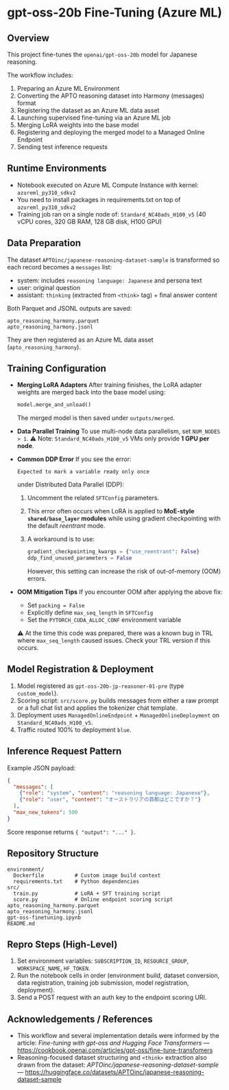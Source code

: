 # gpt-oss-20b Fine-Tuning (Azure ML)

## Overview
This project fine-tunes the `openai/gpt-oss-20b` model for Japanese reasoning.

The workflow includes:
1. Preparing an Azure ML Environment
2. Converting the APTO reasoning dataset into Harmony (messages) format
3. Registering the dataset as an Azure ML data asset
4. Launching supervised fine-tuning via an Azure ML job
5. Merging LoRA weights into the base model
6. Registering and deploying the merged model to a Managed Online Endpoint
7. Sending test inference requests

## Runtime Environments
- Notebook executed on Azure ML Compute Instance with kernel: `azureml_py310_sdkv2`
- You need to install packages in requirements.txt on top of `azureml_py310_sdkv2`
- Training job ran on a single node of: `Standard_NC40ads_H100_v5` (40 vCPU cores, 320 GB RAM, 128 GB disk, H100 GPU)

## Data Preparation
The dataset `APTOinc/japanese-reasoning-dataset-sample` is transformed so each record becomes a `messages` list:
- system: includes `reasoning language: Japanese` and persona text
- user: original question
- assistant: `thinking` (extracted from `<think>` tag) + final answer content

Both Parquet and JSONL outputs are saved:
```
apto_reasoning_harmony.parquet
apto_reasoning_harmony.jsonl
```
They are then registered as an Azure ML data asset (`apto_reasoning_harmony`).

## Training Configuration

* **Merging LoRA Adapters**
  After training finishes, the LoRA adapter weights are merged back into the base model using:

  ```python
  model.merge_and_unload()
  ```

  The merged model is then saved under `outputs/merged`.

* **Data Parallel Training**
  To use multi-node data parallelism, set `NUM_NODES > 1`.
  ⚠️ Note: `Standard_NC40ads_H100_v5` VMs only provide **1 GPU per node**.

* **Common DDP Error**
  If you see the error:

  ```
  Expected to mark a variable ready only once
  ```

  under Distributed Data Parallel (DDP):

  1. Uncomment the related `SFTConfig` parameters.
  2. This error often occurs when LoRA is applied to **MoE-style `shared/base_layer` modules** while using gradient checkpointing with the default *reentrant* mode.
  3. A workaround is to use:

     ```python
     gradient_checkpointing_kwargs = {"use_reentrant": False}
     ddp_find_unused_parameters = False
     ```

     However, this setting can increase the risk of out-of-memory (OOM) errors.

* **OOM Mitigation Tips**
  If you encounter OOM after applying the above fix:

  * Set `packing = False`
  * Explicitly define `max_seq_length` in `SFTConfig`
  * Set the `PYTORCH_CUDA_ALLOC_CONF` environment variable

  ⚠️ At the time this code was prepared, there was a known bug in TRL where `max_seq_length` caused issues. Check your TRL version if this occurs.



## Model Registration & Deployment
1. Model registered as `gpt-oss-20b-jp-reasoner-01-pre` (type `custom_model`).
2. Scoring script: `src/score.py` builds messages from either a raw prompt or a full chat list and applies the tokenizer chat template.
3. Deployment uses `ManagedOnlineEndpoint` + `ManagedOnlineDeployment` on `Standard_NC40ads_H100_v5`.
4. Traffic routed 100% to deployment `blue`.

## Inference Request Pattern
Example JSON payload:
```json
{
  "messages": [
    {"role": "system", "content": "reasoning language: Japanese"},
    {"role": "user", "content": "オーストラリアの首都はどこですか？"}
  ],
  "max_new_tokens": 500
}
```
Score response returns `{ "output": "..." }`.

## Repository Structure
```
environment/
  Dockerfile          # Custom image build context
  requirements.txt    # Python dependencies
src/
  train.py            # LoRA + SFT training script
  score.py            # Online endpoint scoring script
apto_reasoning_harmony.parquet
apto_reasoning_harmony.jsonl
gpt-oss-finetuning.ipynb
README.md
```

## Repro Steps (High-Level)
1. Set environment variables: `SUBSCRIPTION_ID`, `RESOURCE_GROUP`, `WORKSPACE_NAME`, `HF_TOKEN`.
2. Run the notebook cells in order (environment build, dataset conversion, data registration, training job submission, model registration, deployment).
3. Send a POST request with an auth key to the endpoint scoring URI.

## Acknowledgements / References
- This workflow and several implementation details were informed by the article:
  *Fine-tuning with gpt-oss and Hugging Face Transformers* — https://cookbook.openai.com/articles/gpt-oss/fine-tune-transfomers
 - Reasoning-focused dataset structuring and `<think>` extraction also drawn from the dataset:
   *APTOinc/japanese-reasoning-dataset-sample* — https://huggingface.co/datasets/APTOinc/japanese-reasoning-dataset-sample


